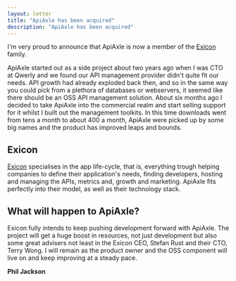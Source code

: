 ```yaml
---
layout: letter
title: "ApiAxle has been acquired"
description: "ApiAxle has been acquired"
---
```


I'm very proud to announce that ApiAxle is now a member of the
[Exicon](http://exiconglobal.com) family.

ApiAxle started out as a side project about two years ago when I was
CTO at Qwerly and we found our API management provider didn't quite
fit our needs. API growth had already exploded back then, and so in
the same way you could pick from a plethora of databases or
webservers, it seemed like there should be an OSS API management
solution. About six months ago I decided to take ApiAxle into the
commercial realm and start selling support for it whilst I built out
the management toolkits. In this time downloads went from tens a month
to about 400 a month, ApiAxle were picked up by some big names and the
product has improved leaps and bounds.

## Exicon

[Exicon](http://exiconglobal.com) specialises in the app life-cycle,
that is, everything trough helping companies to define their
application's needs, finding developers, hosting and managing the
APIs, metrics and, growth and marketing. ApiAxle fits perfectly into
their model, as well as their technology stack.

## What will happen to ApiAxle?

Exicon fully intends to keep pushing development forward with
ApiAxle. The project will get a huge boost in resources, not just
development but also some great advisers not least in the Exicon CEO,
Stefan Rust and their CTO, Terry Wong. I will remain as the product
owner and the OSS component will live on and keep improving at a
steady pace.

<div class="letter-sig"><b>Phil Jackson</b></div>
